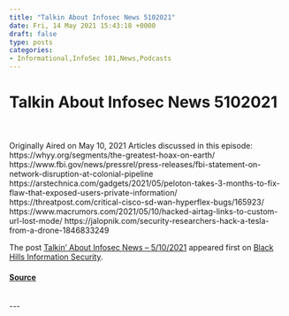 ```yaml
---
title: "Talkin About Infosec News 5102021"
date: Fri, 14 May 2021 15:43:18 +0000
draft: false
type: posts
categories: 
- Informational,InfoSec 101,News,Podcasts
---
```

# Talkin About Infosec News 5102021

<br/>

<br/>
Originally Aired on May 10, 2021 Articles discussed in this episode: https://whyy.org/segments/the-greatest-hoax-on-earth/ https://www.fbi.gov/news/pressrel/press-releases/fbi-statement-on-network-disruption-at-colonial-pipeline https://arstechnica.com/gadgets/2021/05/peloton-takes-3-months-to-fix-flaw-that-exposed-users-private-information/ https://threatpost.com/critical-cisco-sd-wan-hyperflex-bugs/165923/ https://www.macrumors.com/2021/05/10/hacked-airtag-links-to-custom-url-lost-mode/ https://jalopnik.com/security-researchers-hack-a-tesla-from-a-drone-1846833249

The post [Talkin’ About Infosec News – 5/10/2021](https://www.blackhillsinfosec.com/talkin-about-infosec-news-5-10-2021/) appeared first on [Black Hills Information Security](https://www.blackhillsinfosec.com).

#### [Source](https://www.blackhillsinfosec.com/talkin-about-infosec-news-5-10-2021/)

<br/>
---
